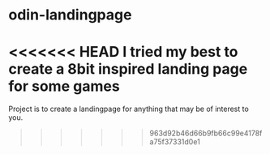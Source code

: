 # odin-landingpage

<<<<<<< HEAD
I tried my best to create a 8bit inspired landing page for some games
=======
Project is to create a landingpage for anything that may be of interest to you.
>>>>>>> 963d92b46d66b9fb66c99e4178fa75f37331d0e1
